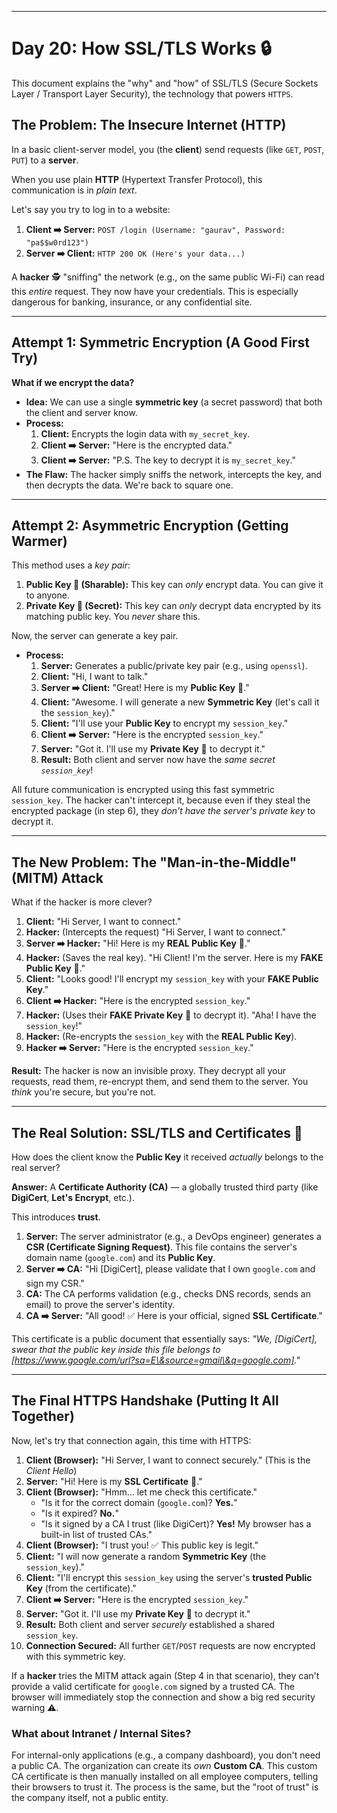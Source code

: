 
-----

# Day 20: How SSL/TLS Works 🔒

This document explains the "why" and "how" of SSL/TLS (Secure Sockets Layer / Transport Layer Security), the technology that powers `HTTPS`.

## The Problem: The Insecure Internet (HTTP)

In a basic client-server model, you (the **client**) send requests (like `GET`, `POST`, `PUT`) to a **server**.

When you use plain **HTTP** (Hypertext Transfer Protocol), this communication is in *plain text*.

Let's say you try to log in to a website:

1.  **Client ➡️ Server:** `POST /login (Username: "gaurav", Password: "pa$$w0rd123")`
2.  **Server ➡️ Client:** `HTTP 200 OK (Here's your data...)`

A **hacker** 🕵️ "sniffing" the network (e.g., on the same public Wi-Fi) can read this *entire* request. They now have your credentials. This is especially dangerous for banking, insurance, or any confidential site.

-----

## Attempt 1: Symmetric Encryption (A Good First Try)

**What if we encrypt the data?**

  * **Idea:** We can use a single **symmetric key** (a secret password) that both the client and server know.
  * **Process:**
    1.  **Client:** Encrypts the login data with `my_secret_key`.
    2.  **Client ➡️ Server:** "Here is the encrypted data."
    3.  **Client ➡️ Server:** "P.S. The key to decrypt it is `my_secret_key`."
  * **The Flaw:** The hacker simply sniffs the network, intercepts the key, and then decrypts the data. We're back to square one.

-----

## Attempt 2: Asymmetric Encryption (Getting Warmer)

This method uses a *key pair*:

1.  **Public Key 🔑 (Sharable):** This key can *only* encrypt data. You can give it to anyone.
2.  **Private Key 🤫 (Secret):** This key can *only* decrypt data encrypted by its matching public key. You *never* share this.

Now, the server can generate a key pair.

  * **Process:**
    1.  **Server:** Generates a public/private key pair (e.g., using `openssl`).
    2.  **Client:** "Hi, I want to talk."
    3.  **Server ➡️ Client:** "Great\! Here is my **Public Key** 🔑."
    4.  **Client:** "Awesome. I will generate a new **Symmetric Key** (let's call it the `session_key`)."
    5.  **Client:** "I'll use your **Public Key** to encrypt my `session_key`."
    6.  **Client ➡️ Server:** "Here is the encrypted `session_key`."
    7.  **Server:** "Got it. I'll use my **Private Key** 🤫 to decrypt it."
    8.  **Result:** Both client and server now have the *same secret `session_key`*\!

All future communication is encrypted using this fast symmetric `session_key`. The hacker can't intercept it, because even if they steal the encrypted package (in step 6), they *don't have the server's private key* to decrypt it.

-----

## The New Problem: The "Man-in-the-Middle" (MITM) Attack

What if the hacker is more clever?

1.  **Client:** "Hi Server, I want to connect."
2.  **Hacker:** (Intercepts the request) "Hi Server, I want to connect."
3.  **Server ➡️ Hacker:** "Hi\! Here is my **REAL Public Key** 🔑."
4.  **Hacker:** (Saves the real key). "Hi Client\! I'm the server. Here is my **FAKE Public Key** 🔑."
5.  **Client:** "Looks good\! I'll encrypt my `session_key` with your **FAKE Public Key**."
6.  **Client ➡️ Hacker:** "Here is the encrypted `session_key`."
7.  **Hacker:** (Uses their **FAKE Private Key** 🤫 to decrypt it). "Aha\! I have the `session_key`\!"
8.  **Hacker:** (Re-encrypts the `session_key` with the **REAL Public Key**).
9.  **Hacker ➡️ Server:** "Here is the encrypted `session_key`."

**Result:** The hacker is now an invisible proxy. They decrypt all your requests, read them, re-encrypt them, and send them to the server. You *think* you're secure, but you're not.

-----

## The Real Solution: SSL/TLS and Certificates 📜

How does the client know the **Public Key** it received *actually* belongs to the real server?

**Answer:** A **Certificate Authority (CA)** — a globally trusted third party (like **DigiCert**, **Let's Encrypt**, etc.).

This introduces **trust**.

1.  **Server:** The server administrator (e.g., a DevOps engineer) generates a **CSR (Certificate Signing Request)**. This file contains the server's domain name (`google.com`) and its **Public Key**.
2.  **Server ➡️ CA:** "Hi [DigiCert], please validate that I own `google.com` and sign my CSR."
3.  **CA:** The CA performs validation (e.g., checks DNS records, sends an email) to prove the server's identity.
4.  **CA ➡️ Server:** "All good\! ✅ Here is your official, signed **SSL Certificate**."

This certificate is a public document that essentially says: *"We, [DigiCert], swear that the public key inside this file belongs to [https://www.google.com/url?sa=E\&source=gmail\&q=google.com]."*

-----

## The Final HTTPS Handshake (Putting It All Together)

Now, let's try that connection again, this time with HTTPS:

1.  **Client (Browser):** "Hi Server, I want to connect securely." (This is the *Client Hello*)
2.  **Server:** "Hi\! Here is my **SSL Certificate** 📜."
3.  **Client (Browser):** "Hmm... let me check this certificate."
      * "Is it for the correct domain (`google.com`)? **Yes.**"
      * "Is it expired? **No.**"
      * "Is it signed by a CA I trust (like DigiCert)? **Yes\!** My browser has a built-in list of trusted CAs."
4.  **Client (Browser):** "I trust you\! ✅ This public key is legit."
5.  **Client:** "I will now generate a random **Symmetric Key** (the `session_key`)."
6.  **Client:** "I'll encrypt this `session_key` using the server's **trusted Public Key** (from the certificate)."
7.  **Client ➡️ Server:** "Here is the encrypted `session_key`."
8.  **Server:** "Got it. I'll use my **Private Key** 🤫 to decrypt it."
9.  **Result:** Both client and server *securely* established a shared `session_key`.
10. **Connection Secured:** All further `GET`/`POST` requests are now encrypted with this symmetric key.

If a **hacker** tries the MITM attack again (Step 4 in that scenario), they can't provide a valid certificate for `google.com` signed by a trusted CA. The browser will immediately stop the connection and show a big red security warning ⚠️.

### What about Intranet / Internal Sites?

For internal-only applications (e.g., a company dashboard), you don't need a public CA. The organization can create its *own* **Custom CA**. This custom CA certificate is then manually installed on all employee computers, telling their browsers to trust it. The process is the same, but the "root of trust" is the company itself, not a public entity.
